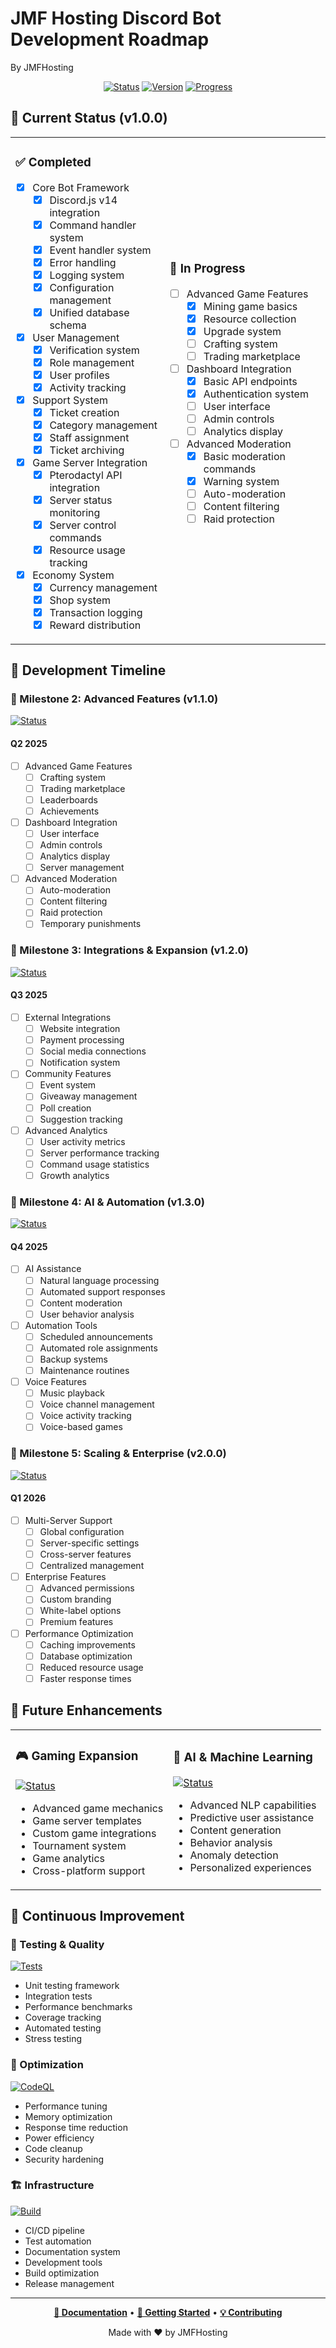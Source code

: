 # JMF Hosting Discord Bot Development Roadmap
By JMFHosting

<div align="center">

[![Status](https://img.shields.io/badge/Status-Active%20Development-blue.svg?style=for-the-badge)](https://github.com/Nanaimo2013/Jmf-Bot)
[![Version](https://img.shields.io/badge/Version-1.0.0-green.svg?style=for-the-badge)](https://github.com/Nanaimo2013/Jmf-Bot/releases)
[![Progress](https://img.shields.io/badge/Progress-75%25-orange.svg?style=for-the-badge)](https://github.com/Nanaimo2013/Jmf-Bot/milestones)

</div>

## 🚀 Current Status (v1.0.0)

<table>
<tr>
<td>

### ✅ Completed
- [x] Core Bot Framework
  - [x] Discord.js v14 integration
  - [x] Command handler system
  - [x] Event handler system
  - [x] Error handling
  - [x] Logging system
  - [x] Configuration management
  - [x] Unified database schema
- [x] User Management
  - [x] Verification system
  - [x] Role management
  - [x] User profiles
  - [x] Activity tracking
- [x] Support System
  - [x] Ticket creation
  - [x] Category management
  - [x] Staff assignment
  - [x] Ticket archiving
- [x] Game Server Integration
  - [x] Pterodactyl API integration
  - [x] Server status monitoring
  - [x] Server control commands
  - [x] Resource usage tracking
- [x] Economy System
  - [x] Currency management
  - [x] Shop system
  - [x] Transaction logging
  - [x] Reward distribution

</td>
<td>

### 🔄 In Progress
- [ ] Advanced Game Features
  - [x] Mining game basics
  - [x] Resource collection
  - [x] Upgrade system
  - [ ] Crafting system
  - [ ] Trading marketplace
- [ ] Dashboard Integration
  - [x] Basic API endpoints
  - [x] Authentication system
  - [ ] User interface
  - [ ] Admin controls
  - [ ] Analytics display
- [ ] Advanced Moderation
  - [x] Basic moderation commands
  - [x] Warning system
  - [ ] Auto-moderation
  - [ ] Content filtering
  - [ ] Raid protection

</td>
</tr>
</table>

## 📅 Development Timeline

### 🎯 Milestone 2: Advanced Features (v1.1.0)
[![Status](https://img.shields.io/badge/Status-In%20Progress-blue.svg)](https://github.com/Nanaimo2013/Jmf-Bot/milestone/2)
#### Q2 2025
- [ ] Advanced Game Features
  - [ ] Crafting system
  - [ ] Trading marketplace
  - [ ] Leaderboards
  - [ ] Achievements
- [ ] Dashboard Integration
  - [ ] User interface
  - [ ] Admin controls
  - [ ] Analytics display
  - [ ] Server management
- [ ] Advanced Moderation
  - [ ] Auto-moderation
  - [ ] Content filtering
  - [ ] Raid protection
  - [ ] Temporary punishments

### 🎯 Milestone 3: Integrations & Expansion (v1.2.0)
[![Status](https://img.shields.io/badge/Status-Planned-yellow.svg)](https://github.com/Nanaimo2013/Jmf-Bot/milestone/3)
#### Q3 2025
- [ ] External Integrations
  - [ ] Website integration
  - [ ] Payment processing
  - [ ] Social media connections
  - [ ] Notification system
- [ ] Community Features
  - [ ] Event system
  - [ ] Giveaway management
  - [ ] Poll creation
  - [ ] Suggestion tracking
- [ ] Advanced Analytics
  - [ ] User activity metrics
  - [ ] Server performance tracking
  - [ ] Command usage statistics
  - [ ] Growth analytics

### 🎯 Milestone 4: AI & Automation (v1.3.0)
[![Status](https://img.shields.io/badge/Status-Planned-yellow.svg)](https://github.com/Nanaimo2013/Jmf-Bot/milestone/4)
#### Q4 2025
- [ ] AI Assistance
  - [ ] Natural language processing
  - [ ] Automated support responses
  - [ ] Content moderation
  - [ ] User behavior analysis
- [ ] Automation Tools
  - [ ] Scheduled announcements
  - [ ] Automated role assignments
  - [ ] Backup systems
  - [ ] Maintenance routines
- [ ] Voice Features
  - [ ] Music playback
  - [ ] Voice channel management
  - [ ] Voice activity tracking
  - [ ] Voice-based games

### 🎯 Milestone 5: Scaling & Enterprise (v2.0.0)
[![Status](https://img.shields.io/badge/Status-Planned-yellow.svg)](https://github.com/Nanaimo2013/Jmf-Bot/milestone/5)
#### Q1 2026
- [ ] Multi-Server Support
  - [ ] Global configuration
  - [ ] Server-specific settings
  - [ ] Cross-server features
  - [ ] Centralized management
- [ ] Enterprise Features
  - [ ] Advanced permissions
  - [ ] Custom branding
  - [ ] White-label options
  - [ ] Premium features
- [ ] Performance Optimization
  - [ ] Caching improvements
  - [ ] Database optimization
  - [ ] Reduced resource usage
  - [ ] Faster response times

## 🔮 Future Enhancements

<table>
<tr>
<td>

### 🎮 Gaming Expansion
[![Status](https://img.shields.io/badge/Status-Future-purple.svg)](https://github.com/Nanaimo2013/Jmf-Bot/milestone/6)
- Advanced game mechanics
- Game server templates
- Custom game integrations
- Tournament system
- Game analytics
- Cross-platform support

</td>
<td>

### 🤖 AI & Machine Learning
[![Status](https://img.shields.io/badge/Status-Future-purple.svg)](https://github.com/Nanaimo2013/Jmf-Bot/milestone/7)
- Advanced NLP capabilities
- Predictive user assistance
- Content generation
- Behavior analysis
- Anomaly detection
- Personalized experiences

</td>
</tr>
</table>

## 🔄 Continuous Improvement

### 🧪 Testing & Quality
[![Tests](https://img.shields.io/badge/Tests-Ongoing-yellow.svg)](https://github.com/Nanaimo2013/Jmf-Bot/actions)
- Unit testing framework
- Integration tests
- Performance benchmarks
- Coverage tracking
- Automated testing
- Stress testing

### 🔧 Optimization
[![CodeQL](https://img.shields.io/badge/CodeQL-Active-green.svg)](https://github.com/Nanaimo2013/Jmf-Bot/security/code-scanning)
- Performance tuning
- Memory optimization
- Response time reduction
- Power efficiency
- Code cleanup
- Security hardening

### 🏗️ Infrastructure
[![Build](https://img.shields.io/badge/Build-Evolving-blue.svg)](https://github.com/Nanaimo2013/Jmf-Bot/actions)
- CI/CD pipeline
- Test automation
- Documentation system
- Development tools
- Build optimization
- Release management

---

<div align="center">

**[📖 Documentation](README.md)** •
**[🚀 Getting Started](DEPLOYMENT.md)** •
**[💡 Contributing](../CONTRIBUTING.md)**

Made with ❤️ by JMFHosting

</div> 